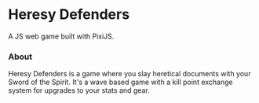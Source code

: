 # Heresy Defenders

A JS web game built with PixiJS.

### About
Heresy Defenders is a game where you slay heretical documents with your Sword of the Spirit.
It's a wave based game with a kill point exchange system for upgrades to your stats and gear.